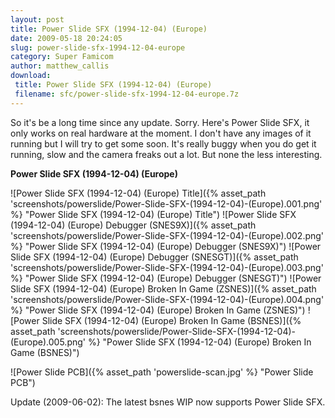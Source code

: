```yaml
---
layout: post
title: Power Slide SFX (1994-12-04) (Europe)
date: 2009-05-18 20:24:05
slug: power-slide-sfx-1994-12-04-europe
category: Super Famicom
author: matthew_callis
download:
 title: Power Slide SFX (1994-12-04) (Europe)
 filename: sfc/power-slide-sfx-1994-12-04-europe.7z
---
```


So it's be a long time since any update. Sorry. Here's Power Slide SFX, it only works on real hardware at the moment. I don't have any images of it running but I will try to get some soon. It's really buggy when you do get it running, slow and the camera freaks out a lot. But none the less interesting.

**Power Slide SFX (1994-12-04) (Europe)**

![Power Slide SFX (1994-12-04) (Europe) Title]({% asset_path 'screenshots/powerslide/Power-Slide-SFX-(1994-12-04)-(Europe).001.png' %} "Power Slide SFX (1994-12-04) (Europe) Title")
![Power Slide SFX (1994-12-04) (Europe) Debugger (SNES9X)]({% asset_path 'screenshots/powerslide/Power-Slide-SFX-(1994-12-04)-(Europe).002.png' %} "Power Slide SFX (1994-12-04) (Europe) Debugger (SNES9X)")
![Power Slide SFX (1994-12-04) (Europe) Debugger (SNESGT)]({% asset_path 'screenshots/powerslide/Power-Slide-SFX-(1994-12-04)-(Europe).003.png' %} "Power Slide SFX (1994-12-04) (Europe) Debugger (SNESGT)")
![Power Slide SFX (1994-12-04) (Europe) Broken In Game (ZSNES)]({% asset_path 'screenshots/powerslide/Power-Slide-SFX-(1994-12-04)-(Europe).004.png' %} "Power Slide SFX (1994-12-04) (Europe) Broken In Game (ZSNES)")
![Power Slide SFX (1994-12-04) (Europe) Broken In Game (BSNES)]({% asset_path 'screenshots/powerslide/Power-Slide-SFX-(1994-12-04)-(Europe).005.png' %} "Power Slide SFX (1994-12-04) (Europe) Broken In Game (BSNES)")

![Power Slide PCB]({% asset_path 'powerslide-scan.jpg' %} "Power Slide PCB")

Update (2009-06-02): The latest bsnes WIP now supports Power Slide SFX.
